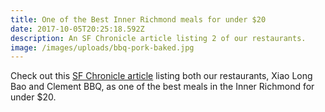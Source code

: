 ```yaml
---
title: One of the Best Inner Richmond meals for under $20
date: 2017-10-05T20:25:18.592Z
description: An SF Chronicle article listing 2 of our restaurants.
image: /images/uploads/bbq-pork-baked.jpg
---
```

Check out this [SF Chronicle article](https://www.sfchronicle.com/food/article/The-best-meals-in-the-Inner-Richmond-for-under-20-12256079.php) listing both our restaurants, Xiao Long Bao and Clement BBQ, as one of the best meals in the Inner Richmond for under $20.
